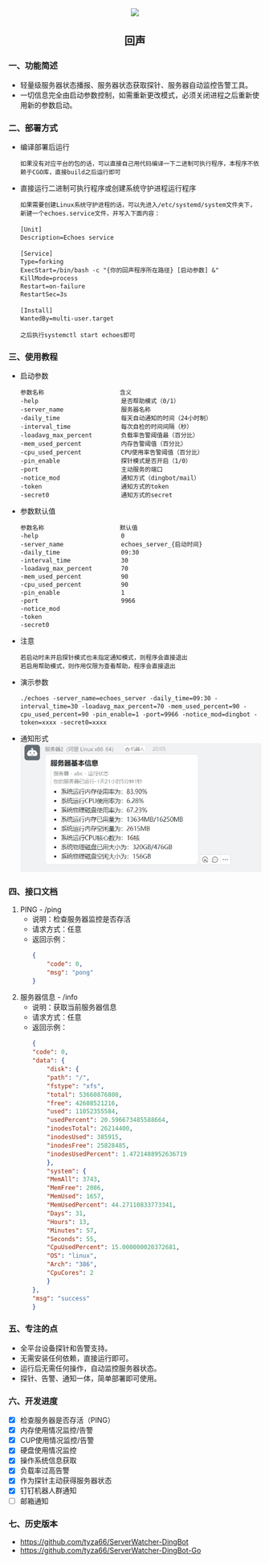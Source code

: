 <div align=center>
<img src="https://s2.loli.net/2024/04/05/xFopiS8CgBswb9y.jpg" style="width:100px;"/>
<h2>回声</h2>
</div>

### 一、功能简述
- 轻量级服务器状态播报、服务器状态获取探针、服务器自动监控告警工具。
- 一切信息完全由启动参数控制，如需重新更改模式，必须关闭进程之后重新使用新的参数启动。

### 二、部署方式
- 编译部署后运行
    ```
    如果没有对应平台的包的话，可以直接自己用代码编译一下二进制可执行程序，本程序不依赖于CGO库，直接build之后运行即可
    ```
- 直接运行二进制可执行程序或创建系统守护进程运行程序
    ```
    如果需要创建Linux系统守护进程的话，可以先进入/etc/systemd/system文件夹下，新建一个echoes.service文件，并写入下面内容：

    [Unit]
    Description=Echoes service

    [Service]
    Type=forking
    ExecStart=/bin/bash -c "{你的回声程序所在路径} [启动参数] &"
    KillMode=process
    Restart=on-failure
    RestartSec=3s

    [Install]
    WantedBy=multi-user.target

    之后执行systemctl start echoes即可
    ```

### 三、使用教程
- 启动参数
    ```
    参数名称                     含义
    -help                       是否帮助模式（0/1）
    -server_name                服务器名称
    -daily_time                 每天自动通知的时间（24小时制）
    -interval_time              每次自检的时间间隔（秒）
    -loadavg_max_percent        负载率告警阈值最（百分比）
    -mem_used_percent           内存告警阈值（百分比）
    -cpu_used_percent           CPU使用率告警阈值（百分比）
    -pin_enable                 探针模式是否开启（1/0）
    -port                       主动服务的端口
    -notice_mod                 通知方式（dingbot/mail）
    -token                      通知方式的token
    -secret0                    通知方式的secret
    ```
- 参数默认值
    ```
    参数名称                     默认值
    -help                       0
    -server_name                echoes_server_{启动时间}
    -daily_time                 09:30
    -interval_time              30
    -loadavg_max_percent        70
    -mem_used_percent           90
    -cpu_used_percent           90
    -pin_enable                 1
    -port                       9966
    -notice_mod                 
    -token                
    -secret0                
    ```
- 注意
    ```
    若启动时未开启探针模式也未指定通知模式，则程序会直接退出
    若启用帮助模式，则作用仅限为查看帮助，程序会直接退出
    ```

- 演示参数
    ```
    ./echoes -server_name=echoes_server -daily_time=09:30 -interval_time=30 -loadavg_max_percent=70 -mem_used_percent=90 -cpu_used_percent=90 -pin_enable=1 -port=9966 -notice_mod=dingbot -token=xxxx -secret0=xxxx
    ```

- 通知形式
    ![](./example/ding_bot.png)

### 四、接口文档
1. PING - /ping
    - 说明：检查服务器监控是否存活
    - 请求方式：任意
    - 返回示例：
        ```json
        {
            "code": 0,
            "msg": "pong"
        }
        ```
2. 服务器信息 - /info
    - 说明：获取当前服务器信息
    - 请求方式：任意
    - 返回示例：
        ```json
        {
        "code": 0,
        "data": {
            "disk": {
            "path": "/",
            "fstype": "xfs",
            "total": 53660876800,
            "free": 42608521216,
            "used": 11052355584,
            "usedPercent": 20.596673485588664,
            "inodesTotal": 26214400,
            "inodesUsed": 385915,
            "inodesFree": 25828485,
            "inodesUsedPercent": 1.4721488952636719
            },
            "system": {
            "MemAll": 3743,
            "MemFree": 2086,
            "MemUsed": 1657,
            "MemUsedPercent": 44.27110833773341,
            "Days": 31,
            "Hours": 13,
            "Minutes": 57,
            "Seconds": 55,
            "CpuUsedPercent": 15.000000020372681,
            "OS": "linux",
            "Arch": "386",
            "CpuCores": 2
            }
        },
        "msg": "success"
        }
        ```

### 五、专注的点
- 全平台设备探针和告警支持。
- 无需安装任何依赖，直接运行即可。
- 运行后无需任何操作，自动监控服务器状态。
- 探针、告警、通知一体，简单部署即可使用。

### 六、开发进度
- [X] 检查服务器是否存活（PING）
- [X] 内存使用情况监控/告警
- [X] CUP使用情况监控/告警
- [X] 硬盘使用情况监控
- [X] 操作系统信息获取
- [X] 负载率过高告警
- [X] 作为探针主动获得服务器状态
- [X] 钉钉机器人群通知
- [ ] 邮箱通知
### 七、历史版本
- https://github.com/tyza66/ServerWatcher-DingBot
- https://github.com/tyza66/ServerWatcher-DingBot-Go